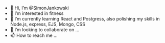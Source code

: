 - 👋 Hi, I’m @SimonJankowski
- 👀 I’m interested in fitness
- 🌱 I’m currently learning React and Postgress, also polishing my skills in Node.js, express, EJS, Mongo, CSS
- 💞️ I’m looking to collaborate on ...
- 📫 How to reach me ...

<!---
SimonJankowski/SimonJankowski is a ✨ special ✨ repository because its `README.md` (this file) appears on your GitHub profile.
You can click the Preview link to take a look at your changes.
--->
